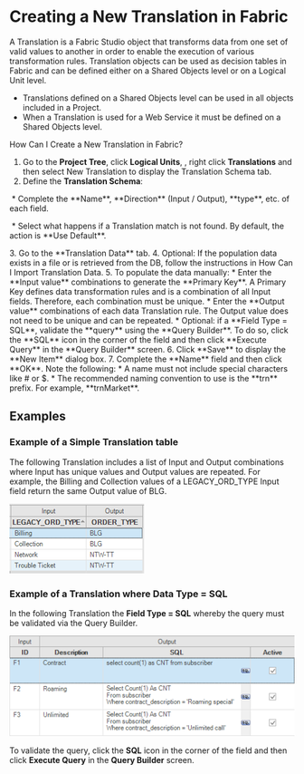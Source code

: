 # Creating a New Translation in Fabric

A Translation is a Fabric Studio object that transforms data from one set of valid values to another in order to enable the execution of various transformation rules. Translation objects can be used as decision tables in Fabric and can be defined either on a Shared Objects level or on a Logical Unit level. 
* Translations defined on a Shared Objects level can be used in all objects included in a Project. 
* When a Translation is used for a Web Service it must be defined on a Shared Objects level.

How Can I Create a New Translation in Fabric?

1.	Go to the **Project Tree**, click **Logical Units**, **<LU Name>**, right click **Translations** and then select New Translation to display the Translation Schema tab.
2.	Define the **Translation Schema**: 
  <p>&nbsp;* Complete the **Name**, **Direction** (Input / Output), **type**, etc. of each field.</p>
  <p>&nbsp;* Select what happens if a Translation match is not found. By default, the action is **Use Default**.</p>
3.	Go to the **Translation Data** tab.
4.	Optional: If the population data exists in a file or is retrieved from the DB, follow the instructions in How Can I Import Translation Data.
5.	To populate the data manually: 
  * Enter the **Input value** combinations to generate the **Primary Key**. A Primary Key defines data transformation rules and is a combination of all Input fields. Therefore, each combination must be unique. 
  * Enter the **Output value** combinations of each data Translation rule. The Output value does not need to be unique and can be repeated. 
  * Optional: if a **Field Type = SQL**, validate the **query** using the **Query Builder**. To do so, click the **SQL** icon in the corner of the field and then click **Execute Query** in the **Query Builder** screen.
6.	Click **Save** to display the **New Item** dialog box.  
7.	Complete the **Name** field and then click **OK**. Note the following:
  * A name must not include special characters like # or $.
  * The recommended naming convention to use is the **trn** prefix. For example, **trnMarket**.

## Examples

### Example of a Simple Translation table

The following Translation includes a list of Input and Output combinations where Input has unique values and Output values are repeated.  For example, the Billing and Collection values of a LEGACY_ORD_TYPE Input field return the same Output value of BLG.

![image](/articles/09_translations/images/09_02_01%20Simple%20Translation%20table.png)

### Example of a Translation where Data Type = SQL

In the following Translation the **Field Type = SQL** whereby the query must be validated via the Query Builder.

![image](/articles/09_translations/images/09_02_02%20Data%20Type%20%3D%20SQL.png)

To validate the query, click the **SQL** icon in the corner of the field and then click **Execute Query** in the **Query Builder** screen.


